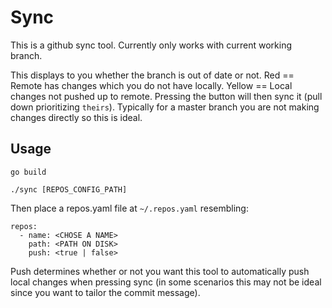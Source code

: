 
# Sync

This is a github sync tool.  Currently only works with current working branch.

This displays to you whether the branch is out of date or not.  Red == Remote has changes which you do not have locally. Yellow == Local changes not pushed up to remote.  Pressing the button will then sync it (pull down prioritizing `theirs`).  Typically for a master branch you are not making changes directly so this is ideal.

## Usage

```
go build
```

```
./sync [REPOS_CONFIG_PATH]

```

Then place a repos.yaml file at `~/.repos.yaml` resembling:

```
repos:
  - name: <CHOSE A NAME>
    path: <PATH ON DISK>
    push: <true | false>
```

Push determines whether or not you want this tool to automatically push local changes when pressing sync (in some scenarios this may not be ideal since you want to tailor the commit message).
